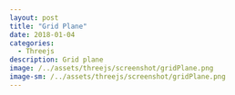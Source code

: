 ```yaml
---
layout: post
title: "Grid Plane"
date: 2018-01-04
categories:
  - Threejs
description: Grid plane   
image: /../assets/threejs/screenshot/gridPlane.png
image-sm: /../assets/threejs/screenshot/gridPlane.png
---
```


<script type="text/javascript" src="{{ site.url }}/threejs/build/three.js"></script>
<script type="text/javascript" src="{{ site.url }}/threejs/js/Detector.js"></script>
<script type="text/javascript" src="{{ site.url }}/threejs/js/libs/stats.min.js"></script>
<script type="text/javascript" src="{{ site.url }}/threejs/js/controls/TransformControls.js"></script>
<script type="text/javascript" src="{{ site.url }}/threejs/js/controls/OrbitControls.js"></script>
<script type="text/javascript" src="{{ site.url }}/threejs/js/libs/dat.gui.min.js"></script>

<script type="text/javascript">
	if(!Detector.webgl){
		Detector.addGetWebGLMessage();
	}
	
	var container, camera, scene, renderer, boxMesh;
	var transformControl; 	//트랜스폼 컨트롤러 
	var stats; 
	var params = {
			xRotate : false,
			yRotate : false,
			zRotate : false
	}
	
	function onWindowResize(){
		camera.aspect = window.innerWidth / window.innerHeight;
		camera.updateProjectionMatrix();
		renderer.setSize(window.innerWidth, window.innerHeight);
	}
	
	//초기화 함수 
	function init(){
		
		container = document.createElement('div');
		document.body.appendChild(container);
		
		var info = document.createElement('div');
		info.style.position = 'absolute';
		info.style.top = '10px';
		info.style.width = '100%';
		info.style.textAlign = 'center';
		info.innerHTML = '<a href="/example/practice/gridPlane" target="_blank" rel="noopener">Full shot</a> - voxel painter';
		container.appendChild(info);
		
		stats = new Stats(); 					//stats 객채 생성 
		container.appendChild(stats.dom);		//container에 stats dom append
		
		//카메라 
		camera = new THREE.PerspectiveCamera(45, window.innerWidth / window.innerHeight, 1, 10000);
		camera.position.set(500,800,1300);
		camera.lookAt(new THREE.Vector3());
		
		//씬
		scene = new THREE.Scene();
		scene.background = new THREE.Color(0xf0f0f0);
		
		//그리드 
		var gridHelper = new THREE.GridHelper(1000, 20);
		scene.add(gridHelper);
		
		//지오메트리 
		var geometry = new THREE.PlaneBufferGeometry(1000, 1000);
		geometry.rotateX(-Math.PI/2);
		
		//박스 생성
		var boxTexture = new THREE.TextureLoader().load('/textures/crate.gif');		//박스 텍스쳐 가져오기 
		var boxGeometry = new THREE.BoxBufferGeometry(200, 200, 200);				//박스 지오메트리
		var boxMaterial  = new THREE.MeshBasicMaterial({map:boxTexture});				//박스 메터리얼
		boxMesh = new THREE.Mesh(boxGeometry, boxMaterial);
		scene.add(boxMesh);
		
		//바닥 메시 생성 
		plane = new THREE.Mesh(geometry, new THREE.MeshBasicMaterial({visible:false}));
		scene.add(plane);
		
		//directional Light 조명 
		var directionalLight = new THREE.DirectionalLight(0xffffff);
		directionalLight.position.set(1,0.75,0.5).normalize();
		scene.add(directionalLight);
		
		//랜더러
		renderer = new THREE.WebGLRenderer({antialias:true});
		renderer.setPixelRatio(window.devicePixelRatio);
		renderer.setSize(window.innerWidth, window.innerHeight);
		container.appendChild(renderer.domElement);
		
		//TransformControls 생성
		transformControl = new THREE.TransformControls(camera, renderer.domElement);
		//transformControl.addEventListener('change', render);
		scene.add(transformControl);
		
		//OrbitControls 생성 - 마우스 조작 컨트롤러
		var controls = new THREE.OrbitControls(camera, renderer.domElement);
		controls.damping = 0.2;
		
		transformControl.attach(boxMesh);
		
		
		
		//GUI 생성 
		var gui = new dat.GUI();
		gui.add(params, 'xRotate');
		gui.add(params, 'yRotate');
		gui.add(params, 'zRotate');
		gui.open();
		
		//윈도우 리사이즈 이벤트 리스너 등록
		window.addEventListener('resize', onWindowResize, false);
		
	}
	
	// 그리기 함수 
	function render(){
		renderer.render(scene,camera);
	}
	
	function animate(){
		requestAnimationFrame(animate);
		
		if(params.xRotate){
			boxMesh.rotation.x += 0.01;	
		}
		
		if(params.yRotate){
			boxMesh.rotation.y += 0.01;	
		}
		
		if(params.zRotate){
			boxMesh.rotation.z += 0.01;	
		}
		
		renderer.render(scene,camera);
		
		stats.update();
		
		transformControl.update();
	}
	
	init();
	//render();
	animate();
	
</script>